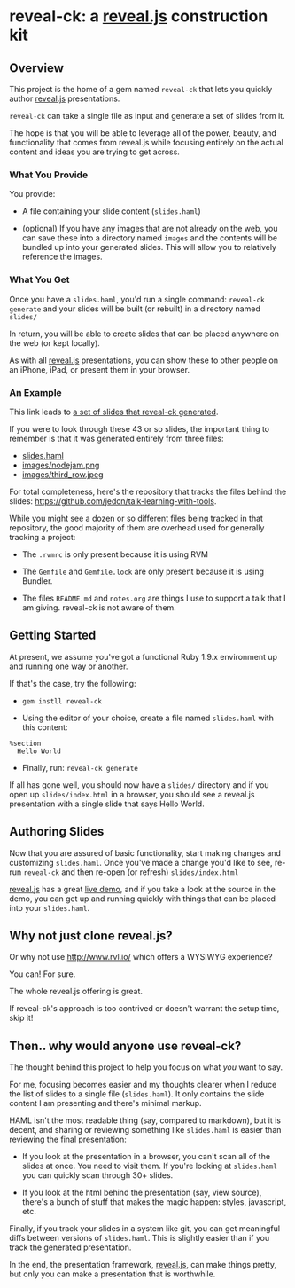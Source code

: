 # reveal-ck: a [reveal.js](http://lab.hakim.se/reveal-js/) construction kit

## Overview

This project is the home of a gem named `reveal-ck` that lets you
quickly author [reveal.js](http://lab.hakim.se/reveal-js/)
presentations.

`reveal-ck` can take a single file as input and generate a set of
slides from it.

The hope is that you will be able to leverage all of the power,
beauty, and functionality that comes from reveal.js while focusing
entirely on the actual content and ideas you are trying to get across.

### What You Provide

You provide:

* A file containing your slide content (`slides.haml`)

* (optional) If you have any images that are not already on the web,
  you can save these into a directory named `images` and the contents
  will be bundled up into your generated slides. This will allow you
  to relatively reference the images.

### What You Get

Once you have a `slides.haml`, you'd run a single command: `reveal-ck
generate` and your slides will be built (or rebuilt) in a directory
named `slides/`

In return, you will be able to create slides that can be placed
anywhere on the web (or kept locally).

As with all [reveal.js](http://lab.hakim.se/reveal-js/) presentations,
you can show these to other people on an iPhone, iPad, or present them
in your browser.

### An Example

This link leads to
[a set of slides that reveal-ck generated][talk-learning-with-tools-result].

If you were to look through these 43 or so slides, the important thing
to remember is that it was generated entirely from three files:

* [slides.haml](https://github.com/jedcn/talk-learning-with-tools/blob/master/slides.haml)
* [images/nodejam.png](https://raw.github.com/jedcn/talk-learning-with-tools/master/images/nodejam.png)
* [images/third_row.jpeg](https://raw.github.com/jedcn/talk-learning-with-tools/master/images/third_row.jpeg)

For total completeness, here's the repository that tracks the files
behind the slides: https://github.com/jedcn/talk-learning-with-tools.

While you might see a dozen or so different files being tracked in
that repository, the good majority of them are overhead used for
generally tracking a project:

* The `.rvmrc` is only present because it is using RVM

* The `Gemfile` and `Gemfile.lock` are only present because it is
  using Bundler.

* The files `README.md` and `notes.org` are things I use to support a
  talk that I am giving. reveal-ck is not aware of them.

## Getting Started

At present, we assume you've got a functional Ruby 1.9.x environment
up and running one way or another.

If that's the case, try the following:

* `gem instll reveal-ck`

* Using the editor of your choice, create a file named `slides.haml`
  with this content:

```haml
%section
  Hello World
```

* Finally, run: `reveal-ck generate`

If all has gone well, you should now have a `slides/` directory and if
you open up `slides/index.html` in a browser, you should see a
reveal.js presentation with a single slide that says Hello World.

## Authoring Slides

Now that you are assured of basic functionality, start making changes
and customizing ```slides.haml```. Once you've made a change you'd
like to see, re-run ```reveal-ck``` and then re-open (or refresh) ```slides/index.html```

[reveal.js](http://lab.hakim.se/reveal-js/) has a great
[live demo](http://lab.hakim.se/reveal-js/), and if you take a look at
the source in the demo, you can get up and running quickly with things
that can be placed into your ```slides.haml```.

## Why not just clone reveal.js?

Or why not use http://www.rvl.io/ which offers a WYSIWYG experience?

You can! For sure.

The whole reveal.js offering is great.

If reveal-ck's approach is too contrived or doesn't warrant the setup
time, skip it!

## Then.. why would anyone use reveal-ck?

The thought behind this project to help you focus on what *you* want
to say.

For me, focusing becomes easier and my thoughts clearer when I reduce
the list of slides to a single file (```slides.haml```). It only
contains the slide content I am presenting and there's minimal markup.

HAML isn't the most readable thing (say, compared to markdown), but it
is decent, and sharing or reviewing something like ```slides.haml```
is easier than reviewing the final presentation:

* If you look at the presentation in a browser, you can't scan all of
  the slides at once. You need to visit them. If you're looking at
  ```slides.haml``` you can quickly scan through 30+ slides.

* If you look at the html behind the presentation (say, view source),
  there's a bunch of stuff that makes the magic happen: styles,
  javascript, etc.

Finally, if you track your slides in a system like git, you can get
meaningful diffs between versions of ```slides.haml```. This is
slightly easier than if you track the generated presentation.

In the end, the presentation framework,
[reveal.js](http://lab.hakim.se/reveal-js/), can make things pretty,
but only you can make a presentation that is worthwhile.

[talk-learning-with-tools-source]: https://github.com/jedcn/talk-learning-with-tools
[talk-learning-with-tools-result]: http://www.jednorthridge.com/talks/learning-with-tools
